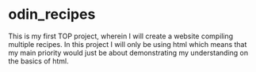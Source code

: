 # odin_recipes

<p>This is my first TOP project, wherein I will create a website compiling multiple recipes. In this project I will only be using html which means that my main priority would just be about demonstrating my understanding on the basics of html.<p>